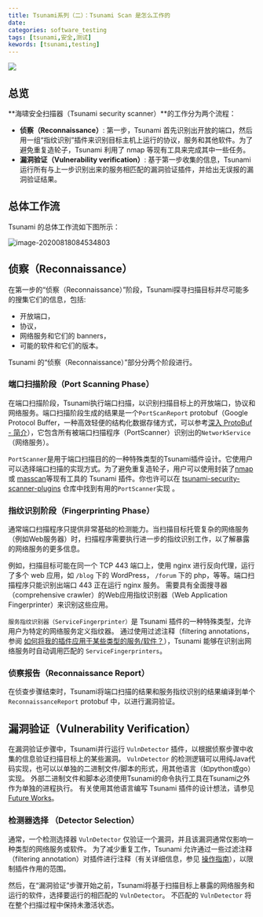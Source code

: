 ```yaml
---
title: Tsunami系列（二）：Tsunami Scan 是怎么工作的
date: 
categories: software_testing
tags: [tsunami,安全,测试]
kewords: [tsunami,testing]
---
```

![](http://cos.ccogito.xyz/img/pexels-george-desipris-753619.jpg)
<!--more-->

## 总览
**海啸安全扫描器（Tsunami security scanner）**的工作分为两个流程：
- **侦察（Reconnaissance）**: 第一步，Tsunami 首先识别出开放的端口，然后用一组“指纹识别”插件来识别目标主机上运行的协议，服务和其他软件。为了避免重复造轮子，Tsunami 利用了 nmap 等现有工具来完成其中一些任务。
- **漏洞验证（Vulnerability verification）**: 基于第一步收集的信息，Tsunami 运行所有与上一步识别出来的服务相匹配的漏洞验证插件，并给出无误报的漏洞验证结果。

## 总体工作流

Tsunami 的总体工作流如下图所示：



![image-20200818084534803](http://cos.ccogito.xyz/img/image-20200818084534803.png)



## 侦察（Reconnaissance）

在第一步的“侦察（Reconnaissance）”阶段，Tsunami探寻扫描目标并尽可能多的搜集它们的信息，包括:

*   开放端口，
*   协议，
*   网络服务和它们的 banners，
*   可能的软件和它们的版本。

Tsunami 的“侦察（Reconnaissance）”部分分两个阶段进行。

### 端口扫描阶段（Port Scanning Phase）

在端口扫描阶段，Tsunami执行端口扫描，以识别扫描目标上的开放端口，协议和网络服务。端口扫描阶段生成的结果是一个`PortScanReport` protobuf（Google Protocol Buffer，一种高效轻便的结构化数据存储方式，可以参考[深入 ProtoBuf - 简介](https://www.jianshu.com/p/a24c88c0526a)），它包含所有被端口扫描程序（PortScanner）识别出的`NetworkService`（网络服务）。

`PortScanner`是用于端口扫描目的的一种特殊类型的Tsunami插件设计。它使用户可以选择端口扫描的实现方式。为了避免重复造轮子，用户可以使用封装了[nmap](https://nmap.org/)或 [masscan](https://github.com/robertdavidgraham/masscan)等现有工具的 Tsunami 插件。你也许可以在 [tsunami-security-scanner-plugins](https://github.com/google/tsunami-security-scanner-plugins) 仓库中找到有用的`PortScanner`实现 。

### 指纹识别阶段（Fingerprinting Phase）

通常端口扫描程序只提供非常基础的检测能力。当扫描目标托管复杂的网络服务（例如Web服务器）时，扫描程序需要执行进一步的指纹识别工作，以了解暴露的网络服务的更多信息。

例如，扫描目标可能在同一个 TCP 443 端口上，使用 nginx 进行反向代理，运行了多个 web 应用，如 `/blog` 下的 WordPress， `/forum` 下的 php，等等。端口扫描程序只能识别出端口 443 正在运行 nginx 服务。 需要具有全面搜寻器（comprehensive crawler）的Web应用指纹识别器（Web Application Fingerprinter）来识别这些应用。

`服务指纹识别器（ServiceFingerprinter）`是 Tsunami 插件的一种特殊类型，允许用户为特定的网络服务定义指纹器。 通过使用过滤注释（filtering annotations，参阅 [如何将我的插件应用于某些类型的服务/软件？](https://github.com/google/tsunami-security-scanner/blob/master/docs/howto.md#filter_plugins)），Tsunami 能够在识别出网络服务时自动调用匹配的 `ServiceFingerprinters`。

### 侦察报告（Reconnaissance Report）

在侦查步骤结束时，Tsunami将端口扫描的结果和服务指纹识别的结果编译到单个 `ReconnaissanceReport` protobuf 中，以进行漏洞验证。

## 漏洞验证（Vulnerability Verification）

在漏洞验证步骤中，Tsunami并行运行 `VulnDetector` 插件，以根据侦察步骤中收集的信息验证扫描目标上的某些漏洞。 `VulnDetector` 的检测逻辑可以用纯Java代码实现，也可以以单独的二进制文件/脚本的形式，用其他语言（如python或go）实现。 外部二进制文件和脚本必须使用Tsunami的命令执行工具在Tsunami之外作为单独的进程执行。 有关使用其他语言编写 Tsunami 插件的设计想法，请参见 [Future Works](future_works.md#multi_lang_plugins)。

### 检测器选择 （Detector Selection）

通常，一个检测选择器 `VulnDetector` 仅验证一个漏洞，并且该漏洞通常仅影响一种类型的网络服务或软件。 为了减少重复工作，Tsunami 允许通过一些过滤注释（filtering annotation）对插件进行注释（有关详细信息，参见 [操作指南](https://github.com/google/tsunami-security-scanner/blob/master/docs/howto.md#filter_plugins)），以限制插件作用的范围。

然后，在“漏洞验证”步骤开始之前，Tsunami将基于扫描目标上暴露的网络服务和运行的软件，选择要运行的相匹配的 `VulnDetector`。 不匹配的 `VulnDetector` 将在整个扫描过程中保持未激活状态。